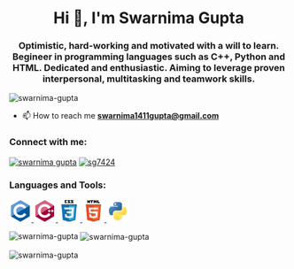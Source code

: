 

<h1 align="center">Hi 👋, I'm Swarnima Gupta</h1>
<h3 align="center">Optimistic, hard-working and motivated with a will to learn. Begineer in programming languages such as C++, Python and HTML. Dedicated and enthusiastic. Aiming to leverage proven interpersonal, multitasking and teamwork skills.</h3>

<p align="left"> <img src="https://komarev.com/ghpvc/?username=swarnima-gupta&label=Profile%20views&color=0e75b6&style=flat" alt="swarnima-gupta" /> </p>

- 📫 How to reach me **swarnima1411gupta@gmail.com**

<h3 align="left">Connect with me:</h3>
<p align="left">
<a href="https://linkedin.com/in/swarnima gupta" target="blank"><img align="center" src="https://raw.githubusercontent.com/rahuldkjain/github-profile-readme-generator/master/src/images/icons/Social/linked-in-alt.svg" alt="swarnima gupta" height="30" width="40" /></a>
<a href="https://www.hackerrank.com/sg7424" target="blank"><img align="center" src="https://raw.githubusercontent.com/rahuldkjain/github-profile-readme-generator/master/src/images/icons/Social/hackerrank.svg" alt="sg7424" height="30" width="40" /></a>
</p>

<h3 align="left">Languages and Tools:</h3>
<p align="left"> <a href="https://www.cprogramming.com/" target="_blank" rel="noreferrer"> <img src="https://raw.githubusercontent.com/devicons/devicon/master/icons/c/c-original.svg" alt="c" width="40" height="40"/> </a> <a href="https://www.w3schools.com/cpp/" target="_blank" rel="noreferrer"> <img src="https://raw.githubusercontent.com/devicons/devicon/master/icons/cplusplus/cplusplus-original.svg" alt="cplusplus" width="40" height="40"/> </a> <a href="https://www.w3schools.com/css/" target="_blank" rel="noreferrer"> <img src="https://raw.githubusercontent.com/devicons/devicon/master/icons/css3/css3-original-wordmark.svg" alt="css3" width="40" height="40"/> </a> <a href="https://www.w3.org/html/" target="_blank" rel="noreferrer"> <img src="https://raw.githubusercontent.com/devicons/devicon/master/icons/html5/html5-original-wordmark.svg" alt="html5" width="40" height="40"/> </a> <a href="https://www.python.org" target="_blank" rel="noreferrer"> <img src="https://raw.githubusercontent.com/devicons/devicon/master/icons/python/python-original.svg" alt="python" width="40" height="40"/> </a> </p>

<p><img align="left" src="https://github-readme-stats.vercel.app/api/top-langs?username=swarnima-gupta&show_icons=true&locale=en&layout=compact" alt="swarnima-gupta" /></p>

<p>&nbsp;<img align="center" src="https://github-readme-stats.vercel.app/api?username=swarnima-gupta&show_icons=true&locale=en" alt="swarnima-gupta" /></p>

<p><img align="center" src="https://github-readme-streak-stats.herokuapp.com/?user=swarnima-gupta&" alt="swarnima-gupta" /></p>


